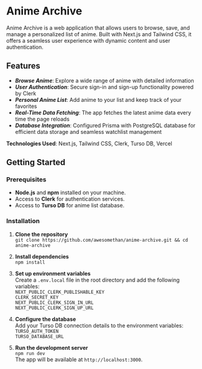 # Anime Archive
Anime Archive is a web application that allows users to browse, save, and manage a personalized list of anime. Built with Next.js and Tailwind CSS, it offers a seamless user experience with dynamic content and user authentication.

## Features
- **_Browse Anime_**: Explore a wide range of anime with detailed information
- **_User Authentication_**: Secure sign-in and sign-up functionality powered by Clerk
- **_Personal Anime List_**: Add anime to your list and keep track of your favorites
- **_Real-Time Data Fetching_**: The app fetches the latest anime data every time the page reloads
- **_Database Integration_**: Configured Prisma with PostgreSQL database for efficient data storage and seamless watchlist management


**Technologies Used**: Next.js, Tailwind CSS, Clerk, Turso DB, Vercel

## Getting Started

### Prerequisites
- **Node.js** and **npm** installed on your machine.
- Access to **Clerk** for authentication services.
- Access to **Turso DB** for anime list database.

### Installation
1. **Clone the repository**  
   `git clone https://github.com/awesomethan/anime-archive.git && cd anime-archive`

2. **Install dependencies**  
   `npm install`

3. **Set up environment variables**  
   Create a `.env.local` file in the root directory and add the following variables:  
   `NEXT_PUBLIC_CLERK_PUBLISHABLE_KEY`  
   `CLERK_SECRET_KEY`  
   `NEXT_PUBLIC_CLERK_SIGN_IN_URL`  
   `NEXT_PUBLIC_CLERK_SIGN_UP_URL`

4. **Configure the database**  
   Add your Turso DB connection details to the environment variables:  
   `TURSO_AUTH_TOKEN`  
   `TURSO_DATABASE_URL`

6. **Run the development server**  
   `npm run dev`  
   The app will be available at `http://localhost:3000`.
